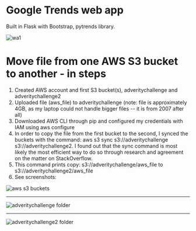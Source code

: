# Google Trends web app
Built in Flask with Bootstrap, pytrends library.

![wa1](https://raw.githubusercontent.com/catb0y/adverity_challenge/master/screenshots/aws1.png?token=AWY-elUbeok3R_wyuKyFLiFBBYD2kiunks5ay9cGwA%3D%3D)

# Move file from one AWS S3 bucket to another - in steps
1. Created AWS account and first S3 bucket(s), adveritychallenge and adveritychallenge2
2. Uploaded file (aws_file) to adveritychallenge (note: file is approximately 4GB, as my laptop could not handle bigger files -- it is from 2007 after all)
3. Downloaded AWS CLI through pip and configured my credentials with IAM using aws configure
4. In order to copy the file from the first bucket to the second, I synced the buckets with the command: aws s3 sync s3://adveritychallenge s3://adveritychallenge2. I found out that the sync command is most likely the most efficient way to do so through research and agreement on the matter on StackOverflow.
5. This command prints copy: s3://adveritychallenge/aws_file to s3://adveritychallenge2/aws_file
6. See screenshots:

![aws s3 buckets](https://raw.githubusercontent.com/catb0y/adverity_challenge/master/screenshots/aws1.png?token=AWY-elUbeok3R_wyuKyFLiFBBYD2kiunks5ay9cGwA%3D%3D)

__________________________________________________
![adveritychallenge folder](https://raw.githubusercontent.com/catb0y/adverity_challenge/master/screenshots/aws3.png?token=AWY-ejhpAUjeO-_nF1VzpuMH3j3JsRrsks5ay_J1wA%3D%3D)

__________________________________________________

![adveritychallenge2 folder](https://raw.githubusercontent.com/catb0y/adverity_challenge/master/screenshots/aws2.png?token=AWY-es9torxPrHON_oYmkCkaL9EvT98Cks5ay_JdwA%3D%3D)
